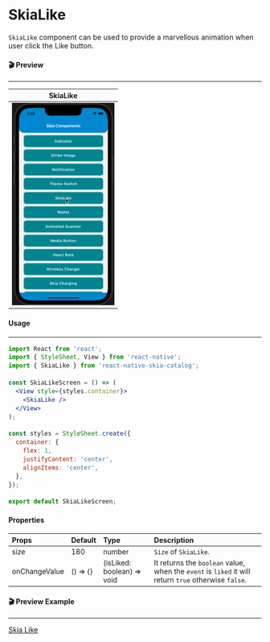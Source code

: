 # SkiaLike

`SkiaLike` component can be used to provide a marvellous animation when user click the Like button.

#### 🎬 Preview

---

|                SkiaLike                 |
| :-------------------------------------: |
| ![alt tag](/assets/SkiaLike.gif) |

#### Usage

---

```jsx
import React from 'react';
import { StyleSheet, View } from 'react-native';
import { SkiaLike } from 'react-native-skia-catalog';

const SkiaLikeScreen = () => (
  <View style={styles.container}>
    <SkiaLike />
  </View>
);

const styles = StyleSheet.create({
  container: {
    flex: 1,
    justifyContent: 'center',
    alignItems: 'center',
  },
});

export default SkiaLikeScreen;
```

#### Properties

| Props         | Default  | Type                       | Description                                                                                          |
| :------------ | :------- | :------------------------- | :--------------------------------------------------------------------------------------------------- |
| size          | 180      | number                     | `Size` of `SkiaLike`.                                                                                |
| onChangeValue | () => {} | (isLiked: boolean) => void | It returns the `boolean` value, when the `event` is `liked` it will return `true` otherwise `false`. |

#### 🎬 Preview Example

---

[Skia Like](/example/src/modules/SkiaLike/SkiaLikeScreen.tsx)
